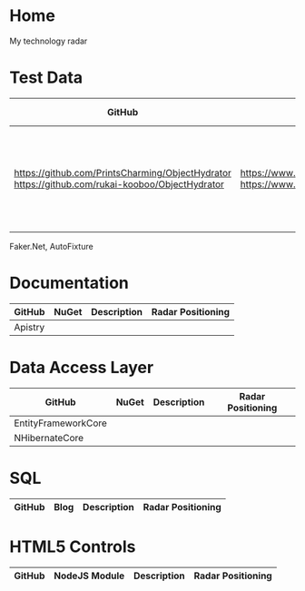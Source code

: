 # Home
My technology radar

# Test Data
| GitHub | NuGet | Description | Radar Positioning |
| ------ | ----- | ----------- | ----------------- |
| https://github.com/PrintsCharming/ObjectHydrator <br />https://github.com/rukai-kooboo/ObjectHydrator | https://www.nuget.org/packages/objecthydrator/ <br />https://www.nuget.org/packages/Foundation.ObjectHydrator.Core/ | NuGet package ObjectHydrator Hasn't been updated since 2015. GitHub activity February 2018. | - |

Faker.Net, AutoFixture

# Documentation
| GitHub | NuGet | Description | Radar Positioning |
| ------ | ----- | ----------- | ----------------- |
| Apistry | | | |

# Data Access Layer
| GitHub | NuGet | Description | Radar Positioning |
| ------ | ----- | ----------- | ----------------- |
| EntityFrameworkCore | | | |
| NHibernateCore | | | |

# SQL
| GitHub | Blog | Description | Radar Positioning |
| ------ | ---- | ----------- | ----------------- |

# HTML5 Controls
| GitHub | NodeJS Module | Description | Radar Positioning |
| ------ | ------------- | ----------- | ----------------- |

